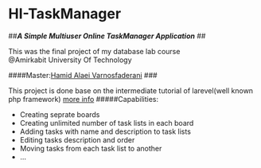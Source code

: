 # HI-TaskManager #
##_**A Simple Multiuser Online TaskManager Application**_ ##

   This was the final project of my database lab course  
   @Amirkabit University Of Technology


####Master:[Hamid Alaei Varnosfaderani](https://github.com/halaei) ###



This project is done base on the intermediate tutorial of larevel(well known php framework)     [more info](laravel.com/docs/5.2/quickstart-intermediate)
#####Capabilities:
 * Creating seprate boards  
 * Creating unlimited number of task lists in each board
 * Adding tasks with name and description to task lists
 * Editing tasks description and order
 * Moving tasks from each task list to another
 * ...
